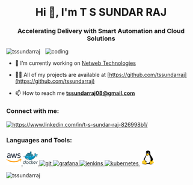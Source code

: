 <h1 align="center">Hi 👋, I'm T S SUNDAR RAJ</h1>
<h3 align="center">Accelerating Delivery with Smart Automation and Cloud Solutions</h3>
<img align="right" alt="coding" width="400" src="https://raw.githubusercontent.com/Potential17/Potential17/master/user%20(2).gif](https://www.google.com/url?sa=i&url=https%3A%2F%2Fwww.hopr.co%2Flp%2Fdevops-friendly-security-automation&psig=AOvVaw2Uw_1gJntbsWbVS7xWHDwc&ust=1741773051632000&source=images&cd=vfe&opi=89978449&ved=0CBQQjRxqFwoTCNCfu7vggYwDFQAAAAAdAAAAABAE)"


<p align="left"> <img src="https://komarev.com/ghpvc/?username=tssundarraj&label=Profile%20views&color=0e75b6&style=flat" alt="tssundarraj" /> </p>

- 🔭 I’m currently working on [Netweb Technologies](https://netwebindia.com/)

- 👨‍💻 All of my projects are available at [https://github.com/tssundarraj](https://github.com/tssundarraj)

- 📫 How to reach me **tssundarraj08@gmail.com**

<h3 align="left">Connect with me:</h3>
<p align="left">
<a href="https://linkedin.com/in/https://www.linkedin.com/in/t-s-sundar-raj-826998b1/" target="blank"><img align="center" src="https://raw.githubusercontent.com/rahuldkjain/github-profile-readme-generator/master/src/images/icons/Social/linked-in-alt.svg" alt="https://www.linkedin.com/in/t-s-sundar-raj-826998b1/" height="30" width="40" /></a>
</p>

<h3 align="left">Languages and Tools:</h3>
<p align="left"> <a href="https://aws.amazon.com" target="_blank" rel="noreferrer"> <img src="https://raw.githubusercontent.com/devicons/devicon/master/icons/amazonwebservices/amazonwebservices-original-wordmark.svg" alt="aws" width="40" height="40"/> </a> <a href="https://www.docker.com/" target="_blank" rel="noreferrer"> <img src="https://raw.githubusercontent.com/devicons/devicon/master/icons/docker/docker-original-wordmark.svg" alt="docker" width="40" height="40"/> </a> <a href="https://git-scm.com/" target="_blank" rel="noreferrer"> <img src="https://www.vectorlogo.zone/logos/git-scm/git-scm-icon.svg" alt="git" width="40" height="40"/> </a> <a href="https://grafana.com" target="_blank" rel="noreferrer"> <img src="https://www.vectorlogo.zone/logos/grafana/grafana-icon.svg" alt="grafana" width="40" height="40"/> </a> <a href="https://www.jenkins.io" target="_blank" rel="noreferrer"> <img src="https://www.vectorlogo.zone/logos/jenkins/jenkins-icon.svg" alt="jenkins" width="40" height="40"/> </a> <a href="https://kubernetes.io" target="_blank" rel="noreferrer"> <img src="https://www.vectorlogo.zone/logos/kubernetes/kubernetes-icon.svg" alt="kubernetes" width="40" height="40"/> </a> <a href="https://www.linux.org/" target="_blank" rel="noreferrer"> <img src="https://raw.githubusercontent.com/devicons/devicon/master/icons/linux/linux-original.svg" alt="linux" width="40" height="40"/> </a> </p>

<p><img align="center" src="https://github-readme-stats.vercel.app/api/top-langs?username=tssundarraj&show_icons=true&locale=en&layout=compact" alt="tssundarraj" /></p>
